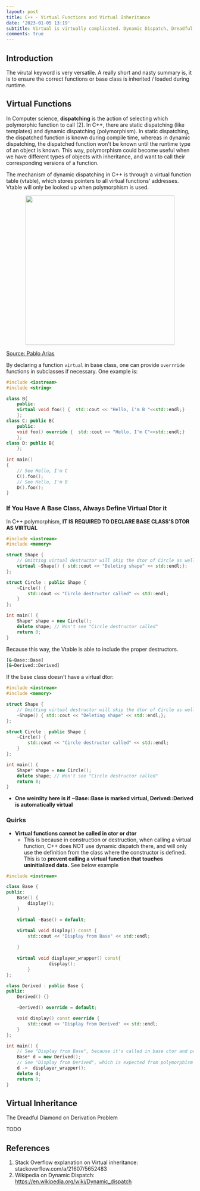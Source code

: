 ```yaml
---
layout: post
title: C++ - Virtual Functions and Virtual Inheritance
date: '2023-01-05 13:19'
subtitle: Virtual is virtually complicated. Dynamic Dispatch, Dreadful Diamond Derivative (DDD) Problem ...
comments: true
---
```


## Introduction

The virutal keyword is very versatile. A really short and nasty summary is, it is to ensure the correct functions or base class is inherited / loaded during runtime.

## Virtual Functions

In Computer science, **dispatching** is the action of selecting which polymorphic function to call [2]. In C++, there are static dispatching (like templates) and dynamic dispatching (polymorphism). In static dispatching, the dispatched function is known during compile time, whereas in dynamic dispatching, the dispatched function won't be known until the runtime type of an object is known. This way, polymorphism could become useful when we have different types of objects with inheritance, and want to call their corresponding versions of a function.

The mechanism of dynamic dispatching in C++ is through a virtual function table (vtable), which stores pointers to all virtual functions' addresses. Vtable will only be looked up when polymorphism is used.

<p align="center">
<img src="https://github.com/user-attachments/assets/204338dc-a36d-4dfc-80a9-d0dcba31eec2" height="400"/>
<figcaption><a href="https://pabloariasal.github.io/2017/06/10/understanding-virtual-tables/">Source: Pablo Arias</a></figcaption>
</p>

By declaring a function `virtual` in base class, one can provide `overrride` functions in subclasses if necessary. One example is:

```cpp
#include <iostream>
#include <string>

class B{
    public:
    virtual void foo() {  std::cout << "Hello, I'm B "<<std::endl;}
    };
class C: public B{
    public:
    void foo() override {  std::cout << "Hello, I'm C"<<std::endl;}
    };
class D: public B{
    };
    
int main()
{
    // See Hello, I'm C
    C().foo();
    // See Hello, I'm B 
    D().foo();
}
```

### If You Have A Base Class, Always Define Virtual Dtor it

In C++ polymorphism, **IT IS REQUIRED TO DECLARE BASE CLASS'S DTOR AS VIRTUAL**

```cpp
#include <iostream>
#include <memory>

struct Shape {
    // Omitting virtual destructor will skip the dtor of Circle as well.
    virtual ~Shape() { std::cout << "Deleting shape" << std::endl;};
};

struct Circle : public Shape {
    ~Circle() {
        std::cout << "Circle destructor called" << std::endl;
    }
};

int main() {
    Shape* shape = new Circle();
    delete shape; // Won't see "Circle destructor called"
    return 0;
}
```

Because this way, the Vtable is able to include the proper destructors. 

```bash
[&~Base::Base]
[&~Derived::Derived]
```

If the base class doesn't have a virtual dtor: 

```cpp
#include <iostream>
#include <memory>

struct Shape {
    // Omitting virtual destructor will skip the dtor of Circle as well.
    ~Shape() { std::cout << "Deleting shape" << std::endl;};
};

struct Circle : public Shape {
    ~Circle() {
        std::cout << "Circle destructor called" << std::endl;
    }
};

int main() {
    Shape* shape = new Circle();
    delete shape; // Won't see "Circle destructor called"
    return 0;
}
```

- **One weirdity here is if ~Base::Base is marked virtual, Derived::Derived is automatically virtual**

### Quirks

- **Virtual functions cannot be called in ctor or dtor**
    - This is because in construction or destruction, when calling a virtual function, C++ does NOT use dynamic dispatch there, and will only use the definition from the class where the constructor is defined. This is to **prevent calling a virtual function that touches uninitialized data.** See below example

```cpp
#include <iostream>

class Base {
public:
    Base() {
        display();
    }

    virtual ~Base() = default;

    virtual void display() const {
        std::cout << "Display from Base" << std::endl;
        
    }
    
    virtual void displayer_wrapper() const{
                display();
        }
};

class Derived : public Base {
public:
    Derived() {}

    ~Derived() override = default;

    void display() const override {
        std::cout << "Display from Derived" << std::endl;
    }
};

int main() {
    // See "Display from Base", because it's called in base ctor and polymorphism is banned at the point.
    Base* d = new Derived();
    // See "Display from Derived", which is expected from polymorphism
    d ->  displayer_wrapper();
    delete d;
    return 0;
}
```


## Virtual Inheritance

The Dreadful Diamond on Derivation Problem

TODO

## References

1. Stack Overflow explanation on Virtual inheritance: stackoverflow.com/a/21607/5652483
2. Wikipedia on Dynamic Dispatch: https://en.wikipedia.org/wiki/Dynamic_dispatch
